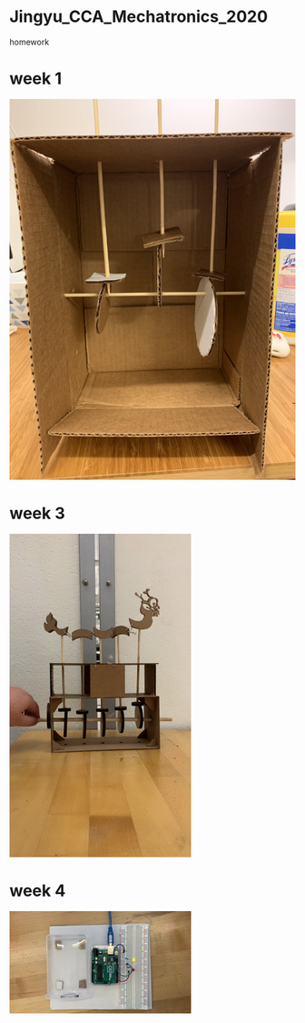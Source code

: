 # Jingyu_CCA_Mechatronics_2020
homework

# week 1
![week1](/image/Week_1_01.png)
# week 3
![week3](/image/IMG_1525_4.gif)
# week 4
![week4](/image/led1.gif)
